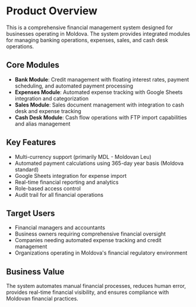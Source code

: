 # Product Overview

This is a comprehensive financial management system designed for businesses operating in Moldova. The system provides integrated modules for managing banking operations, expenses, sales, and cash desk operations.

## Core Modules

- **Bank Module**: Credit management with floating interest rates, payment scheduling, and automated payment processing
- **Expenses Module**: Automated expense tracking with Google Sheets integration and categorization
- **Sales Module**: Sales document management with integration to cash desk and expense tracking
- **Cash Desk Module**: Cash flow operations with FTP import capabilities and alias management

## Key Features

- Multi-currency support (primarily MDL - Moldovan Leu)
- Automated payment calculations using 365-day year basis (Moldova standard)
- Google Sheets integration for expense import
- Real-time financial reporting and analytics
- Role-based access control
- Audit trail for all financial operations

## Target Users

- Financial managers and accountants
- Business owners requiring comprehensive financial oversight
- Companies needing automated expense tracking and credit management
- Organizations operating in Moldova's financial regulatory environment

## Business Value

The system automates manual financial processes, reduces human error, provides real-time financial visibility, and ensures compliance with Moldovan financial practices.